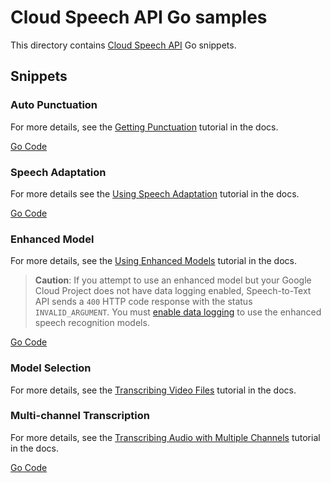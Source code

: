 # Cloud Speech API Go samples

This directory contains [Cloud Speech API](https://cloud.google.com/speech/) Go snippets.

## Snippets

### Auto Punctuation

For more details, see the [Getting Punctuation](https://cloud.google.com/speech-to-text/docs/automatic-punctuation) tutorial in the docs.

[Go Code](auto_punctuation.go)

### Speech Adaptation

For more details see the [Using Speech Adaptation](https://cloud.google.com/speech-to-text/docs/context-strength) tutorial in the docs.

[Go Code](context_classes.go)

### Enhanced Model

For more details, see the [Using Enhanced Models](https://cloud.google.com/speech-to-text/docs/enhanced-models) tutorial in the docs.

> **Caution**: If you attempt to use an enhanced model but your Google Cloud Project does not have data logging enabled, Speech-to-Text API sends a `400` HTTP code response with the status `INVALID_ARGUMENT`. You must [enable data logging](https://cloud.google.com/speech-to-text/docs/enable-data-logging) to use the enhanced speech recognition models.

[Go Code](enhanced_model.go)

### Model Selection

For more details, see the [Transcribing Video Files](https://cloud.google.com/speech-to-text/docs/video-model) tutorial in the docs.

### Multi-channel Transcription

For more details, see the [Transcribing Audio with Multiple Channels](https://cloud.google.com/speech-to-text/docs/multi-channel) tutorial in the docs.

[Go Code](multichannel.go)
